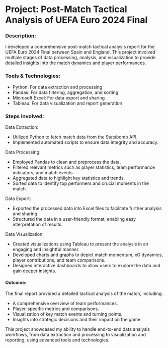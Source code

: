# Project: Post-Match Tactical Analysis of UEFA Euro 2024 Final
### Description:
I developed a comprehensive post-match tactical analysis report for the UEFA Euro 2024 Final between Spain and England. This project involved multiple stages of data processing, analysis, and visualization to provide detailed insights into the match dynamics and player performances.

### Tools & Technologies:
- Python: For data extraction and processing
- Pandas: For data filtering, aggregation, and sorting
- Microsoft Excel: For data export and sharing
- Tableau: For data visualization and report generation

### Steps Involved:
Data Extraction:
- Utilized Python to fetch match data from the Statsbomb API.
- Implemented automated scripts to ensure data integrity and accuracy.

Data Processing:
- Employed Pandas to clean and preprocess the data.
- Filtered relevant metrics such as player statistics, team performance indicators, and match events.
- Aggregated data to highlight key statistics and trends.
- Sorted data to identify top performers and crucial moments in the match.

Data Export:
- Exported the processed data into Excel files to facilitate further analysis and sharing.
- Structured the data in a user-friendly format, enabling easy interpretation of results.

Data Visualization:
- Created visualizations using Tableau to present the analysis in an engaging and insightful manner.
- Developed charts and graphs to depict match momentum, xG dynamics, player contributions, and team comparisons.
- Designed interactive dashboards to allow users to explore the data and gain deeper insights.

#### Outcome:
The final report provided a detailed tactical analysis of the match, including:
- A comprehensive overview of team performances.
- Player-specific metrics and comparisons.
- Visualization of key match events and turning points.
- Insights into strategic decisions and their impact on the game.

This project showcased my ability to handle end-to-end data analysis workflows, from data extraction and processing to visualization and reporting, using advanced tools and technologies.